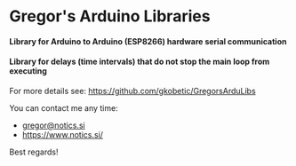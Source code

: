 # Gregor's Arduino Libraries

#### Library for Arduino to Arduino (ESP8266) hardware serial communication
#### Library for delays (time intervals) that do not stop the main loop from executing

For more details see: https://github.com/gkobetic/GregorsArduLibs


You can contact me any time:
- gregor@notics.si
- https://www.notics.si/

Best regards!
